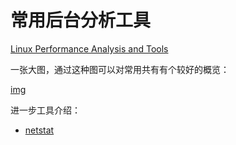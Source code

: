 # 常用后台分析工具

[Linux Performance Analysis and Tools](https://technolinchpin.wordpress.com/2015/07/24/demystify-linux-performance-analysis/)

一张大图，通过这种图可以对常用共有有个较好的概览：

[img](./linuxperftools.png)

进一步工具介绍：

* [netstat](./netstat.md)
